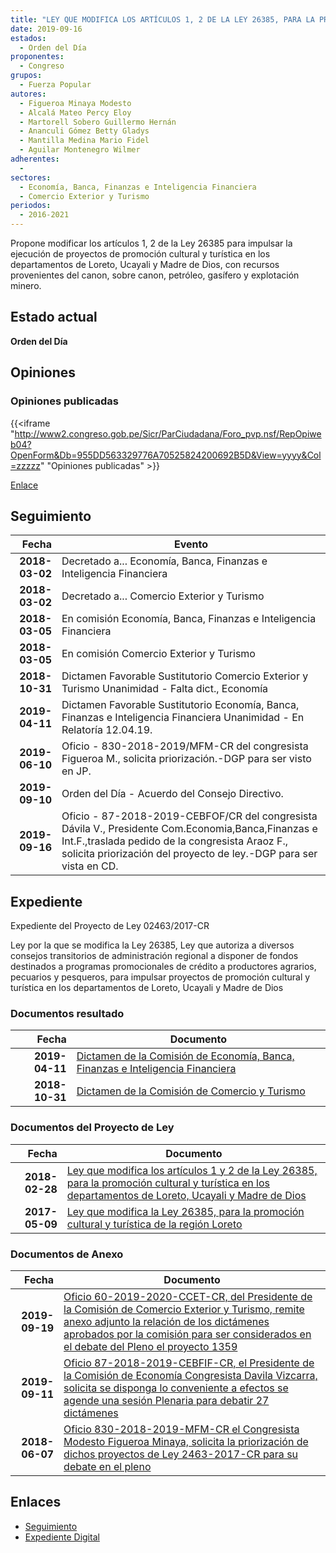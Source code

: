 ```yaml
---
title: "LEY QUE MODIFICA LOS ARTÍCULOS 1, 2 DE LA LEY 26385, PARA LA PROMOCIÓN CULTURAL Y TURÍSTICA EN LOS DEPARTAMENTOS DE LORETO, UCAYALI Y MADRE DE DIOS"
date: 2019-09-16
estados: 
  - Orden del Día
proponentes: 
  - Congreso
grupos: 
  - Fuerza Popular
autores: 
  - Figueroa Minaya Modesto
  - Alcalá Mateo Percy Eloy
  - Martorell Sobero Guillermo Hernán
  - Ananculi Gómez Betty Gladys
  - Mantilla Medina Mario Fidel
  - Aguilar Montenegro Wilmer
adherentes: 
  - 
sectores: 
  - Economía, Banca, Finanzas e Inteligencia Financiera
  - Comercio Exterior y Turismo
periodos: 
  - 2016-2021
---
```


Propone modificar los artículos 1, 2 de la Ley 26385 para impulsar la ejecución de proyectos de promoción cultural y turística en los departamentos de Loreto, Ucayali y Madre de Dios, con recursos provenientes del canon, sobre canon, petróleo, gasífero y explotación minero.


## Estado actual

**Orden del Día**

## Opiniones

### Opiniones publicadas

{{<iframe "http://www2.congreso.gob.pe/Sicr/ParCiudadana/Foro_pvp.nsf/RepOpiweb04?OpenForm&Db=955DD563329776A70525824200692B5D&View=yyyy&Col=zzzzz" "Opiniones publicadas" >}}

[Enlace](http://www2.congreso.gob.pe/Sicr/ParCiudadana/Foro_pvp.nsf/RepOpiweb04?OpenForm&Db=955DD563329776A70525824200692B5D&View=yyyy&Col=zzzzz)

## Seguimiento

| Fecha | Evento |
|------:|--------|
| **2018-03-02** | Decretado a... Economía, Banca, Finanzas e Inteligencia Financiera|
| **2018-03-02** | Decretado a... Comercio Exterior y Turismo|
| **2018-03-05** | En comisión Economía, Banca, Finanzas e Inteligencia Financiera|
| **2018-03-05** | En comisión Comercio Exterior y Turismo|
| **2018-10-31** | Dictamen Favorable Sustitutorio Comercio Exterior y Turismo Unanimidad - Falta dict., Economía|
| **2019-04-11** | Dictamen Favorable Sustitutorio Economía, Banca, Finanzas e Inteligencia Financiera Unanimidad - En Relatoría 12.04.19.|
| **2019-06-10** | Oficio - 830-2018-2019/MFM-CR del congresista Figueroa M., solicita priorización.-DGP para ser visto en JP.|
| **2019-09-10** | Orden del Día - Acuerdo del Consejo Directivo.|
| **2019-09-16** | Oficio - 87-2018-2019-CEBFOF/CR del congresista Dávila V., Presidente Com.Economia,Banca,Finanzas e Int.F.,traslada pedido de la congresista Araoz F., solicita priorización del proyecto de ley.-DGP para ser vista en CD.|


## Expediente

Expediente del Proyecto de Ley 02463/2017-CR

Ley por la que se modifica la Ley 26385, Ley que autoriza a diversos consejos transitorios de administración regional a disponer de fondos destinados a programas promocionales de crédito a productores agrarios, pecuarios y pesqueros, para impulsar proyectos de promoción cultural y turística en los departamentos de Loreto, Ucayali y Madre de Dios


### Documentos resultado

| Fecha | Documento |
|------:|--------|
| **2019-04-11** | [Dictamen de la Comisión de Economía, Banca, Finanzas e Inteligencia Financiera](http://www.leyes.congreso.gob.pe/Documentos/2016_2021/Dictamenes/Proyectos_de_Ley/01359DC09MAY20190411.pdf) |
| **2018-10-31** | [Dictamen de la Comisión de Comercio y Turismo](http://www.leyes.congreso.gob.pe/Documentos/2016_2021/Dictamenes/Proyectos_de_Ley/01359DC03MAY20181031.pdf) |

### Documentos del Proyecto de Ley

| Fecha | Documento |
|------:|--------|
| **2018-02-28** | [Ley que modifica los artículos 1 y 2 de la Ley 26385, para la promoción cultural y turística en los departamentos de Loreto, Ucayali y Madre de Dios](http://www.leyes.congreso.gob.pe/Documentos/2016_2021/Proyectos_de_Ley_y_de_Resoluciones_Legislativas/PL0246320180228..pdf) |
| **2017-05-09** | [Ley que modifica la Ley 26385, para la promoción cultural y turística de la región Loreto](http://www.leyes.congreso.gob.pe/Documentos/2016_2021/Proyectos_de_Ley_y_de_Resoluciones_Legislativas/PL0135920170509.pdf) |

### Documentos de Anexo

| Fecha | Documento |
|------:|--------|
| **2019-09-19** | [Oficio 60-2019-2020-CCET-CR, del Presidente de la Comisión de Comercio Exterior y Turismo, remite anexo adjunto la relación de los dictámenes aprobados por la comisión para ser considerados en el debate del Pleno el proyecto 1359](http://www.leyes.congreso.gob.pe/Documentos/2016_2021/Oficios/Comisiones_Ordinarias/OFICIO-60-2019-2020-CCET-CR.pdf) |
| **2019-09-11** | [Oficio 87-2018-2019-CEBFIF-CR, el Presidente de la Comisión de Economía Congresista Davila Vizcarra, solicita se disponga lo conveniente a efectos se agende una sesión Plenaria para debatir 27 dictámenes](http://www.leyes.congreso.gob.pe/Documentos/2016_2021/Oficios/Comisiones_Ordinarias/OFICIO-87-2018-2019-CEBFIF-CR.pdf) |
| **2018-06-07** | [Oficio 830-2018-2019-MFM-CR el Congresista Modesto Figueroa Minaya, solicita la priorización de dichos proyectos de Ley 2463-2017-CR para su debate en el pleno](http://www.leyes.congreso.gob.pe/Documentos/2016_2021/Oficios/Congresistas/OFICIO-830-2018-2019-MFM-CR.pdf) |

## Enlaces 

- [Seguimiento](http://www2.congreso.gob.pe/Sicr/TraDocEstProc/CLProLey2016.nsf/f7fff46988ca05b1052578e100829cc7/c2833e33c67e71fd052582420060a40e?OpenDocument)
- [Expediente Digital](http://www2.congreso.gob.pe/Sicr/TraDocEstProc/CLProLey2016.nsf/f7fff46988ca05b1052578e100829cc7/c2833e33c67e71fd052582420060a40e?OpenDocument&Click=05257FB7005EB655.eb71d0cf91d8294e05256cdf006b5706/$Body/0.1C6C)
